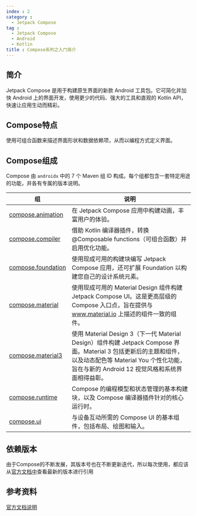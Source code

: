 ```yaml
---
index : 2
category :
  - Jetpack Compose
tag :
  - Jetpack Compose
  - Android
  - Kotlin
title : Compose系列之入门简介
---
```


## 简介

Jetpack Compose 是用于构建原生界面的新款 Android 工具包。它可简化并加快 Android 上的界面开发，使用更少的代码、强大的工具和直观的 Kotlin API，快速让应用生动而精彩。

## Compose特点

使用可组合函数来描述界面形状和数据依赖项，从而以编程方式定义界面。

## Compose组成

Compose 由 `androidx` 中的 7 个 Maven 组 ID 构成。每个组都包含一套特定用途的功能，并各有专属的版本说明。

| 组                                                           | 说明                                                         |
| ------------------------------------------------------------ | ------------------------------------------------------------ |
| [compose.animation](https://developer.android.com/jetpack/androidx/releases/compose-animation) | 在 Jetpack Compose 应用中构建动画，丰富用户的体验。          |
| [compose.compiler](https://developer.android.com/jetpack/androidx/releases/compose-compiler) | 借助 Kotlin 编译器插件，转换 @Composable functions（可组合函数）并启用优化功能。 |
| [compose.foundation](https://developer.android.com/jetpack/androidx/releases/compose-foundation) | 使用现成可用的构建块编写 Jetpack Compose 应用，还可扩展 Foundation 以构建您自己的设计系统元素。 |
| [compose.material](https://developer.android.com/jetpack/androidx/releases/compose-material) | 使用现成可用的 Material Design 组件构建 Jetpack Compose UI。这是更高层级的 Compose 入口点，旨在提供与 www.material.io 上描述的组件一致的组件。 |
| [compose.material3](https://developer.android.com/jetpack/androidx/releases/compose-material3) | 使用 Material Design 3（下一代 Material Design）组件构建 Jetpack Compose 界面。Material 3 包括更新后的主题和组件，以及动态配色等 Material You 个性化功能，旨在与新的 Android 12 视觉风格和系统界面相得益彰。 |
| [compose.runtime](https://developer.android.com/jetpack/androidx/releases/compose-runtime) | Compose 的编程模型和状态管理的基本构建块，以及 Compose 编译器插件针对的核心运行时。 |
| [compose.ui](https://developer.android.com/jetpack/androidx/releases/compose-ui) | 与设备互动所需的 Compose UI 的基本组件，包括布局、绘图和输入。 |

## 依赖版本

由于Compose的不断发展，其版本号也在不断更新迭代，所以每次使用，都应该从[官方文档中](https://developer.android.com/jetpack/androidx/releases/compose)查看最新的版本进行引用

## 参考资料

[官方文档说明](https://developer.android.com/jetpack/androidx/releases/compose)
